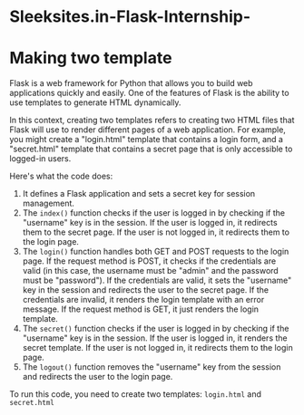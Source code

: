 # Sleeksites.in-Flask-Internship-


# Making two template

Flask is a web framework for Python that allows you to build web applications quickly and easily. One of the features of Flask is the ability to use templates to generate HTML dynamically.

In this context, creating two templates refers to creating two HTML files that Flask will use to render different pages of a web application. For example, you might create a "login.html" template that contains a login form, and a "secret.html" template that contains a secret page that is only accessible to logged-in users.


Here's what the code does:
1. It defines a Flask application and sets a secret key for session management.
2. The `index()` function checks if the user is logged in by checking if the "username" key is in the session. If the user is logged in, it redirects them to the secret page. If the user is not logged in, it redirects them to the login page.
3. The `login()` function handles both GET and POST requests to the login page. If the request method is POST, it checks if the credentials are valid (in this case, the username must be "admin" and the password must be "password"). If the credentials are valid, it sets the "username" key in the session and redirects the user to the secret page. If the credentials are invalid, it renders the login template with an error message. If the request method is GET, it just renders the login template.
4. The `secret()` function checks if the user is logged in by checking if the "username" key is in the session. If the user is logged in, it renders the secret template. If the user is not logged in, it redirects them to the login page.
5. The `logout()` function removes the "username" key from the session and redirects the user to the login page.

To run this code, you need to create two templates: `login.html` and `secret.html`

